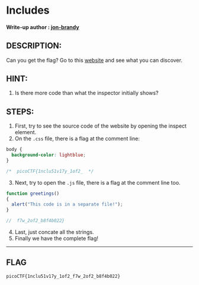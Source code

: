 # Includes
#### Write-up author : [jon-brandy](https://github.com/jon-brandy)
## DESCRIPTION:
Can you get the flag?
Go to this [website](http://saturn.picoctf.net:57833) and see what you can discover.
## HINT:
1. Is there more code than what the inspector initially shows?
## STEPS:
1. First, try to see the source code of the website by opening the inspect element.
2. On the `.css` file, there is a flag at the comment line:
```css
body {
  background-color: lightblue;
}

/*  picoCTF{1nclu51v17y_1of2_  */
```
3. Next, try to open the `.js` file, there is a flag at the comment line too.
```js
function greetings()
{
  alert("This code is in a separate file!");
}

//  f7w_2of2_b8f4b022}
```
4. Last, just concate all the strings.
5. Finally we have the complete flag!


---

## FLAG
```
picoCTF{1nclu51v17y_1of2_f7w_2of2_b8f4b022}
```

